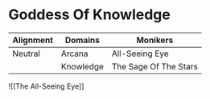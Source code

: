 # Goddess Of Knowledge

| Alignment | Domains   | Monikers              |
| --------- | --------- | --------------------- |
| Neutral   | Arcana    | All-Seeing Eye        |
|           | Knowledge | The Sage Of The Stars |
![[The All-Seeing Eye]]